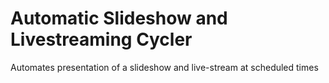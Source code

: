 # Automatic Slideshow and Livestreaming Cycler
 Automates presentation of a slideshow and live-stream at scheduled times
